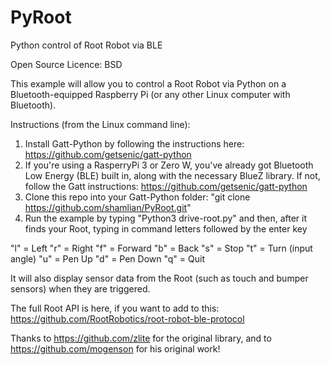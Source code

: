 # PyRoot
Python control of Root Robot via BLE

Open Source Licence: BSD

This example will allow you to control a Root Robot via Python on a Bluetooth-equipped Raspberry Pi (or any other Linux computer with Bluetooth). 


Instructions (from the Linux command line): 

1) Install Gatt-Python by following the instructions here: https://github.com/getsenic/gatt-python
2) If you're using a RasperryPi 3 or Zero W, you've already got Bluetooth Low Energy (BLE) built in, along with the necessary BlueZ library. If not, follow the Gatt instructions: https://github.com/getsenic/gatt-python
3) Clone this repo into your Gatt-Python folder: "git clone https://github.com/shamlian/PyRoot.git"
4) Run the example by typing "Python3 drive-root.py" and then, after it finds your Root, typing in command letters followed by the enter key

"l" = Left
"r" = Right
"f" = Forward
"b" = Back
"s" = Stop
"t" = Turn (input angle)
"u" = Pen Up
"d" = Pen Down
"q" = Quit

It will also display sensor data from the Root (such as touch and bumper sensors) when they are triggered. 

The full Root API is here, if you want to add to this: https://github.com/RootRobotics/root-robot-ble-protocol

Thanks to https://github.com/zlite for the original library, and to https://github.com/mogenson for his original work!
